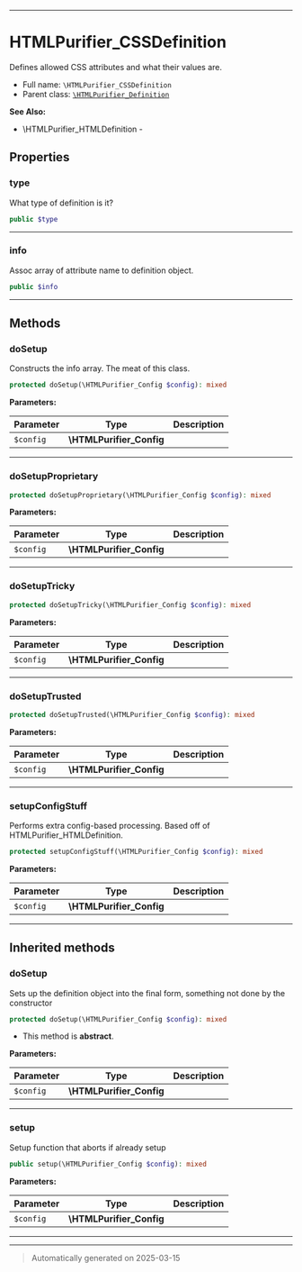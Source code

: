 ***

# HTMLPurifier_CSSDefinition

Defines allowed CSS attributes and what their values are.



* Full name: `\HTMLPurifier_CSSDefinition`
* Parent class: [`\HTMLPurifier_Definition`](./HTMLPurifier_Definition.md)

**See Also:**

* \HTMLPurifier_HTMLDefinition - 



## Properties


### type

What type of definition is it?

```php
public $type
```






***

### info

Assoc array of attribute name to definition object.

```php
public $info
```






***

## Methods


### doSetup

Constructs the info array.  The meat of this class.

```php
protected doSetup(\HTMLPurifier_Config $config): mixed
```








**Parameters:**

| Parameter | Type | Description |
|-----------|------|-------------|
| `$config` | **\HTMLPurifier_Config** |  |





***

### doSetupProprietary



```php
protected doSetupProprietary(\HTMLPurifier_Config $config): mixed
```








**Parameters:**

| Parameter | Type | Description |
|-----------|------|-------------|
| `$config` | **\HTMLPurifier_Config** |  |





***

### doSetupTricky



```php
protected doSetupTricky(\HTMLPurifier_Config $config): mixed
```








**Parameters:**

| Parameter | Type | Description |
|-----------|------|-------------|
| `$config` | **\HTMLPurifier_Config** |  |





***

### doSetupTrusted



```php
protected doSetupTrusted(\HTMLPurifier_Config $config): mixed
```








**Parameters:**

| Parameter | Type | Description |
|-----------|------|-------------|
| `$config` | **\HTMLPurifier_Config** |  |





***

### setupConfigStuff

Performs extra config-based processing. Based off of
HTMLPurifier_HTMLDefinition.

```php
protected setupConfigStuff(\HTMLPurifier_Config $config): mixed
```








**Parameters:**

| Parameter | Type | Description |
|-----------|------|-------------|
| `$config` | **\HTMLPurifier_Config** |  |





***


## Inherited methods


### doSetup

Sets up the definition object into the final form, something
not done by the constructor

```php
protected doSetup(\HTMLPurifier_Config $config): mixed
```




* This method is **abstract**.



**Parameters:**

| Parameter | Type | Description |
|-----------|------|-------------|
| `$config` | **\HTMLPurifier_Config** |  |





***

### setup

Setup function that aborts if already setup

```php
public setup(\HTMLPurifier_Config $config): mixed
```








**Parameters:**

| Parameter | Type | Description |
|-----------|------|-------------|
| `$config` | **\HTMLPurifier_Config** |  |





***


***
> Automatically generated on 2025-03-15
